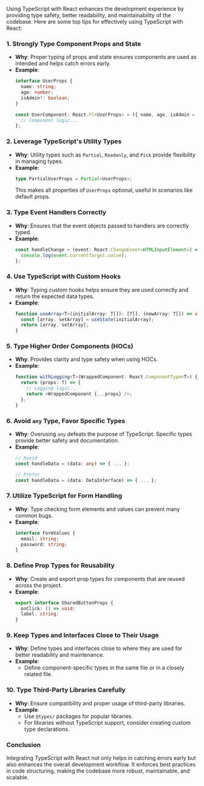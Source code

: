Using TypeScript with React enhances the development experience by providing type safety, better readability, and maintainability of the codebase. Here are some top tips for effectively using TypeScript with React:

### 1. Strongly Type Component Props and State
- **Why**: Proper typing of props and state ensures components are used as intended and helps catch errors early.
- **Example**:
  ```typescript
  interface UserProps {
    name: string;
    age: number;
    isAdmin?: boolean;
  }

  const UserComponent: React.FC<UserProps> = ({ name, age, isAdmin = false }) => {
    // Component logic...
  };
  ```

### 2. Leverage TypeScript's Utility Types
- **Why**: Utility types such as `Partial`, `Readonly`, and `Pick` provide flexibility in managing types.
- **Example**:
  ```typescript
  type PartialUserProps = Partial<UserProps>;
  ```
  This makes all properties of `UserProps` optional, useful in scenarios like default props.

### 3. Type Event Handlers Correctly
- **Why**: Ensures that the event objects passed to handlers are correctly typed.
- **Example**:
  ```typescript
  const handleChange = (event: React.ChangeEvent<HTMLInputElement>) => {
    console.log(event.currentTarget.value);
  };
  ```

### 4. Use TypeScript with Custom Hooks
- **Why**: Typing custom hooks helps ensure they are used correctly and return the expected data types.
- **Example**:
  ```typescript
  function useArray<T>(initialArray: T[]): [T[], (newArray: T[]) => void] {
    const [array, setArray] = useState(initialArray);
    return [array, setArray];
  }
  ```

### 5. Type Higher Order Components (HOCs)
- **Why**: Provides clarity and type safety when using HOCs.
- **Example**:
  ```typescript
  function withLogging<T>(WrappedComponent: React.ComponentType<T>) {
    return (props: T) => {
      // Logging logic...
      return <WrappedComponent {...props} />;
    };
  }
  ```

### 6. Avoid `any` Type, Favor Specific Types
- **Why**: Overusing `any` defeats the purpose of TypeScript. Specific types provide better safety and documentation.
- **Example**:
  ```typescript
  // Avoid
  const handleData = (data: any) => { ... };
  
  // Prefer
  const handleData = (data: DataInterface) => { ... };
  ```

### 7. Utilize TypeScript for Form Handling
- **Why**: Type checking form elements and values can prevent many common bugs.
- **Example**:
  ```typescript
  interface FormValues {
    email: string;
    password: string;
  }
  ```

### 8. Define Prop Types for Reusability
- **Why**: Create and export prop types for components that are reused across the project.
- **Example**:
  ```typescript
  export interface SharedButtonProps {
    onClick: () => void;
    label: string;
  }
  ```

### 9. Keep Types and Interfaces Close to Their Usage
- **Why**: Define types and interfaces close to where they are used for better readability and maintenance.
- **Example**:
  - Define component-specific types in the same file or in a closely related file.

### 10. Type Third-Party Libraries Carefully
- **Why**: Ensure compatibility and proper usage of third-party libraries.
- **Example**:
  - Use `@types/` packages for popular libraries.
  - For libraries without TypeScript support, consider creating custom type declarations.

### Conclusion
Integrating TypeScript with React not only helps in catching errors early but also enhances the overall development workflow. It enforces best practices in code structuring, making the codebase more robust, maintainable, and scalable.